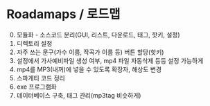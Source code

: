 # Roadamaps / 로드맵
0. 모듈화 - 소스코드 분리(GUI, 리스트, 다운로드, 태그, 핫키, 설정)
1. 디렉토리 설정
2. 자주 쓰는 문구(가수 이름, 작곡가 이름 등) 버튼 할당(핫키)
3. 설정에서 가사예비파일 생성 여부, mp4 파일 자동삭제 등등 설정 가능하게
4. mp4를 MP3(내꺼)에 넣을 수 있도록 확장자, 해상도 변경
5. 스파게티 코드 정리
6. exe 프로그램화
7. 데이터베이스 구축, 태그 관리(mp3tag 비슷하게)
